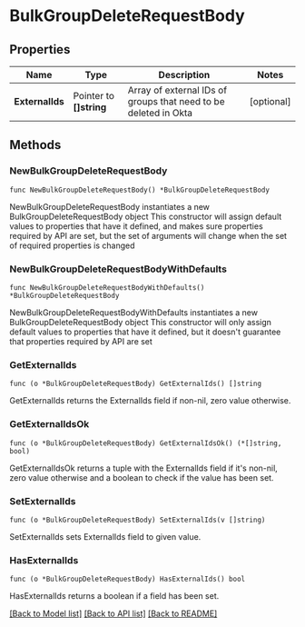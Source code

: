 # BulkGroupDeleteRequestBody

## Properties

Name | Type | Description | Notes
------------ | ------------- | ------------- | -------------
**ExternalIds** | Pointer to **[]string** | Array of external IDs of groups that need to be deleted in Okta | [optional] 

## Methods

### NewBulkGroupDeleteRequestBody

`func NewBulkGroupDeleteRequestBody() *BulkGroupDeleteRequestBody`

NewBulkGroupDeleteRequestBody instantiates a new BulkGroupDeleteRequestBody object
This constructor will assign default values to properties that have it defined,
and makes sure properties required by API are set, but the set of arguments
will change when the set of required properties is changed

### NewBulkGroupDeleteRequestBodyWithDefaults

`func NewBulkGroupDeleteRequestBodyWithDefaults() *BulkGroupDeleteRequestBody`

NewBulkGroupDeleteRequestBodyWithDefaults instantiates a new BulkGroupDeleteRequestBody object
This constructor will only assign default values to properties that have it defined,
but it doesn't guarantee that properties required by API are set

### GetExternalIds

`func (o *BulkGroupDeleteRequestBody) GetExternalIds() []string`

GetExternalIds returns the ExternalIds field if non-nil, zero value otherwise.

### GetExternalIdsOk

`func (o *BulkGroupDeleteRequestBody) GetExternalIdsOk() (*[]string, bool)`

GetExternalIdsOk returns a tuple with the ExternalIds field if it's non-nil, zero value otherwise
and a boolean to check if the value has been set.

### SetExternalIds

`func (o *BulkGroupDeleteRequestBody) SetExternalIds(v []string)`

SetExternalIds sets ExternalIds field to given value.

### HasExternalIds

`func (o *BulkGroupDeleteRequestBody) HasExternalIds() bool`

HasExternalIds returns a boolean if a field has been set.


[[Back to Model list]](../README.md#documentation-for-models) [[Back to API list]](../README.md#documentation-for-api-endpoints) [[Back to README]](../README.md)


